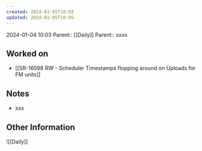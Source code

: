 ```yaml
---
created: 2024-01-05T10:03
updated: 2024-01-05T10:05
---
```

2024-01-04 10:03
Parent:: [[Daily]] 
Parent:: xxxx
## Worked on

- [[SR-16598 RW - Scheduler Timestamps flopping around on Uploads for FM units]]


## Notes

- xxx

## Other Information

![[Daily]]
